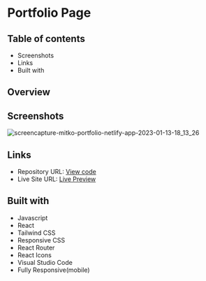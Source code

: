 # Portfolio Page



## Table of contents
- Screenshots
- Links
- Built with

## Overview
## Screenshots
![screencapture-mitko-portfolio-netlify-app-2023-01-13-18_13_26](https://user-images.githubusercontent.com/107273888/212379246-16fbfe8e-ae06-43ce-ac24-e884d7010e2e.png)



## Links 
- Repository URL: [View code](https://github.com/devemit/Portfolio-Page)
- Live Site URL: [Live Preview](https://mitko-portfolio.netlify.app/)

## Built with
- Javascript
- React
- Tailwind CSS
- Responsive CSS
- React Router
- React Icons
- Visual Studio Code
- Fully Responsive(mobile)
